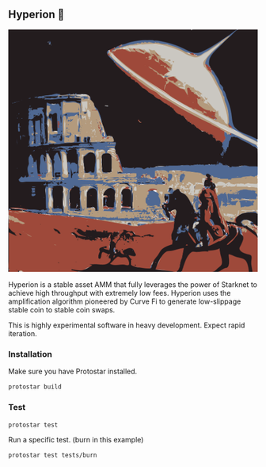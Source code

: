  ##       
 ##       Hyperion 🌌
 
![Hyperion](asset/hyperion1.svg)
 
Hyperion is a stable asset AMM that fully leverages the power of Starknet to achieve high throughput with extremely low fees.  Hyperion uses the amplification algorithm pioneered by Curve Fi to generate low-slippage stable coin to stable coin swaps.

This is highly experimental software in heavy development.  Expect rapid iteration. 
 

### Installation

Make sure you have Protostar installed.

```sh
protostar build 
```

### Test

```sh
protostar test 
```

Run a specific test. (burn in this example)

```sh
protostar test tests/burn
```
